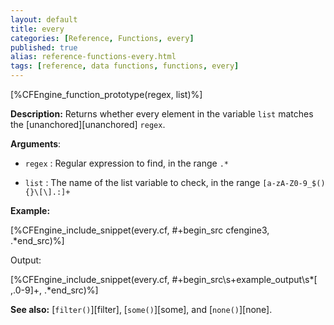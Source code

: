 ```yaml
---
layout: default
title: every
categories: [Reference, Functions, every]
published: true
alias: reference-functions-every.html
tags: [reference, data functions, functions, every]
---
```


[%CFEngine_function_prototype(regex, list)%]

**Description:** Returns whether every element in the variable `list` matches
the [unanchored][unanchored] `regex`.

**Arguments**:

* `regex` : Regular expression to find, in the range `.*`

* `list` : The name of the list variable to check, in the range
`[a-zA-Z0-9_$(){}\[\].:]+`

**Example:**

[%CFEngine_include_snippet(every.cf, #\+begin_src cfengine3, .*end_src)%]

Output:

[%CFEngine_include_snippet(every.cf, #\+begin_src\s+example_output\s*[ ,.0-9]+, .*end_src)%]

**See also:** [`filter()`][filter], [`some()`][some], and [`none()`][none].
